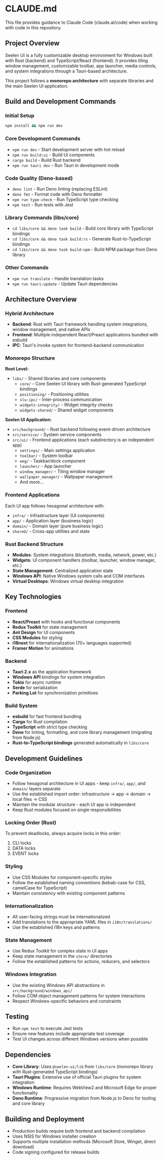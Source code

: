 # CLAUDE.md

This file provides guidance to Claude Code (claude.ai/code) when working with code in this repository.

## Project Overview

Seelen UI is a fully customizable desktop environment for Windows built with Rust (backend) and TypeScript/React
(frontend). It provides tiling window management, customizable toolbar, app launcher, media controls, and system
integrations through a Tauri-based architecture.

This project follows a **monorepo architecture** with separate libraries and the main Seelen UI application.

## Build and Development Commands

### Initial Setup

```bash
npm install && npm run dev
```

### Core Development Commands

- `npm run dev` - Start development server with hot reload
- `npm run build:ui` - Build UI components
- `cargo build` - Build Rust backend
- `npm run tauri dev` - Run Tauri in development mode

### Code Quality (Deno-based)

- `deno lint` - Run Deno linting (replacing ESLint)
- `deno fmt` - Format code with Deno formatter
- `npm run type-check` - Run TypeScript type checking
- `npm test` - Run tests with Jest

### Library Commands (libs/core)

- `cd libs/core && deno task build` - Build core library with TypeScript bindings
- `cd libs/core && deno task build:rs` - Generate Rust-to-TypeScript bindings
- `cd libs/core && deno task build:npm` - Build NPM package from Deno library

### Other Commands

- `npm run translate` - Handle translation tasks
- `npm run tauri:update` - Update Tauri dependencies

## Architecture Overview

### Hybrid Architecture

- **Backend**: Rust with Tauri framework handling system integrations, window management, and native APIs
- **Frontend**: Multiple independent React/Preact applications bundled with esbuild
- **IPC**: Tauri's invoke system for frontend-backend communication

### Monorepo Structure

**Root Level:**

- `libs/` - Shared libraries and core components
  - `core/` - Core Seelen UI library with Rust-generated TypeScript bindings
  - `positioning/` - Positioning utilities
  - `slu-ipc/` - Inter-process communication
  - `widgets-integrity/` - Widget integrity checks
  - `widgets-shared/` - Shared widget components

**Seelen UI Application:**

- `src/background/` - Rust backend following event-driven architecture
- `src/service/` - System service components
- `src/ui/` - Frontend applications (each subdirectory is an independent app)
  - `settings/` - Main settings application
  - `toolbar/` - System toolbar
  - `weg/` - Taskbar/dock component
  - `launcher/` - App launcher
  - `window_manager/` - Tiling window manager
  - `wallpaper_manager/` - Wallpaper management
  - And more...

### Frontend Applications

Each UI app follows hexagonal architecture with:

- `infra/` - Infrastructure layer (UI components)
- `app/` - Application layer (business logic)
- `domain/` - Domain layer (pure business logic)
- `shared/` - Cross-app utilities and state

### Rust Backend Structure

- **Modules**: System integrations (bluetooth, media, network, power, etc.)
- **Widgets**: UI component handlers (toolbar, launcher, window manager, etc.)
- **State Management**: Centralized application state
- **Windows API**: Native Windows system calls and COM interfaces
- **Virtual Desktops**: Windows virtual desktop integration

## Key Technologies

### Frontend

- **React/Preact** with hooks and functional components
- **Redux Toolkit** for state management
- **Ant Design** for UI components
- **CSS Modules** for styling
- **i18next** for internationalization (70+ languages supported)
- **Framer Motion** for animations

### Backend

- **Tauri 2.x** as the application framework
- **Windows API** bindings for system integration
- **Tokio** for async runtime
- **Serde** for serialization
- **Parking Lot** for synchronization primitives

### Build System

- **esbuild** for fast frontend bundling
- **Cargo** for Rust compilation
- **TypeScript** with strict type checking
- **Deno** for linting, formatting, and core library management (migrating from Node.js)
- **Rust-to-TypeScript bindings** generated automatically in `libs/core`

## Development Guidelines

### Code Organization

- Follow hexagonal architecture in UI apps - keep `infra/`, `app/`, and `domain/` layers separate
- Use the established import order: infrastructure → app → domain → local files → CSS
- Maintain the modular structure - each UI app is independent
- Keep Rust modules focused on single responsibilities

### Locking Order (Rust)

To prevent deadlocks, always acquire locks in this order:

1. CLI locks
2. DATA locks
3. EVENT locks

### Styling

- Use CSS Modules for component-specific styles
- Follow the established naming conventions (kebab-case for CSS, camelCase for TypeScript)
- Maintain consistency with existing component patterns

### Internationalization

- All user-facing strings must be internationalized
- Add translations to the appropriate YAML files in `i18n/translations/`
- Use the established i18n keys and patterns

### State Management

- Use Redux Toolkit for complex state in UI apps
- Keep state management in the `store/` directories
- Follow the established patterns for actions, reducers, and selectors

### Windows Integration

- Use the existing Windows API abstractions in `src/background/windows_api/`
- Follow COM object management patterns for system interactions
- Respect Windows-specific behaviors and constraints

## Testing

- Run `npm test` to execute Jest tests
- Ensure new features include appropriate test coverage
- Test UI changes across different Windows versions when possible

## Dependencies

- **Core Library**: Uses `@seelen-ui/lib` from `libs/core` (monorepo library with Rust-generated TypeScript bindings)
- **Tauri Plugins**: Extensive use of official Tauri plugins for system integration
- **Windows Runtime**: Requires WebView2 and Microsoft Edge for proper functionality
- **Deno Runtime**: Progressive migration from Node.js to Deno for tooling and core library

## Building and Deployment

- Production builds require both frontend and backend compilation
- Uses NSIS for Windows installer creation
- Supports multiple installation methods (Microsoft Store, Winget, direct download)
- Code signing configured for release builds
